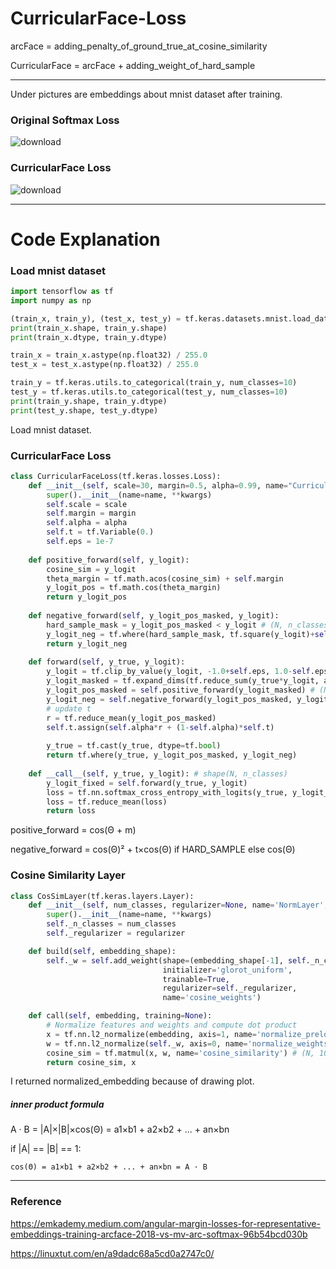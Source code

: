 # CurricularFace-Loss

arcFace = adding_penalty_of_ground_true_at_cosine_similarity

CurricularFace = arcFace + adding_weight_of_hard_sample

---

Under pictures are embeddings about mnist dataset after training. 

### Original Softmax Loss
![download](https://user-images.githubusercontent.com/48349693/182266855-eb57ee1d-f140-4500-af7b-fa1d5870160e.png)

### CurricularFace Loss
![download](https://user-images.githubusercontent.com/48349693/182266736-44cb7dc4-b273-45cc-9ff6-e3fd7672b0a5.png)

---

# Code Explanation

### Load mnist dataset
```python
import tensorflow as tf
import numpy as np

(train_x, train_y), (test_x, test_y) = tf.keras.datasets.mnist.load_data()
print(train_x.shape, train_y.shape)
print(train_x.dtype, train_y.dtype)

train_x = train_x.astype(np.float32) / 255.0
test_x = test_x.astype(np.float32) / 255.0

train_y = tf.keras.utils.to_categorical(train_y, num_classes=10)
test_y = tf.keras.utils.to_categorical(test_y, num_classes=10)
print(train_y.shape, train_y.dtype)
print(test_y.shape, test_y.dtype)
```
Load mnist dataset.

### CurricularFace Loss
```python
class CurricularFaceLoss(tf.keras.losses.Loss):
    def __init__(self, scale=30, margin=0.5, alpha=0.99, name="CurricularFaceLoss", **kwargs):
        super().__init__(name=name, **kwargs)
        self.scale = scale
        self.margin = margin
        self.alpha = alpha
        self.t = tf.Variable(0.)
        self.eps = 1e-7
    
    def positive_forward(self, y_logit):
        cosine_sim = y_logit 
        theta_margin = tf.math.acos(cosine_sim) + self.margin
        y_logit_pos = tf.math.cos(theta_margin)
        return y_logit_pos
    
    def negative_forward(self, y_logit_pos_masked, y_logit):
        hard_sample_mask = y_logit_pos_masked < y_logit # (N, n_classes)
        y_logit_neg = tf.where(hard_sample_mask, tf.square(y_logit)+self.t*y_logit, y_logit)
        return y_logit_neg
    
    def forward(self, y_true, y_logit):
        y_logit = tf.clip_by_value(y_logit, -1.0+self.eps, 1.0-self.eps)
        y_logit_masked = tf.expand_dims(tf.reduce_sum(y_true*y_logit, axis=1), axis=1) # (N, 1)
        y_logit_pos_masked = self.positive_forward(y_logit_masked) # (N, 1)
        y_logit_neg = self.negative_forward(y_logit_pos_masked, y_logit) # (N, n_classes)
        # update t
        r = tf.reduce_mean(y_logit_pos_masked)
        self.t.assign(self.alpha*r + (1-self.alpha)*self.t)
        
        y_true = tf.cast(y_true, dtype=tf.bool)
        return tf.where(y_true, y_logit_pos_masked, y_logit_neg)
    
    def __call__(self, y_true, y_logit): # shape(N, n_classes)
        y_logit_fixed = self.forward(y_true, y_logit)
        loss = tf.nn.softmax_cross_entropy_with_logits(y_true, y_logit_fixed*self.scale)
        loss = tf.reduce_mean(loss)
        return loss
```
positive_forward = cos(Θ + m)

negative_forward = cos(Θ)² + t×cos(Θ) if HARD_SAMPLE else cos(Θ)


### Cosine Similarity Layer
```python
class CosSimLayer(tf.keras.layers.Layer):
    def __init__(self, num_classes, regularizer=None, name='NormLayer', **kwargs):
        super().__init__(name=name, **kwargs)
        self._n_classes = num_classes
        self._regularizer = regularizer

    def build(self, embedding_shape):
        self._w = self.add_weight(shape=(embedding_shape[-1], self._n_classes),
                                  initializer='glorot_uniform',
                                  trainable=True,
                                  regularizer=self._regularizer,
                                  name='cosine_weights')

    def call(self, embedding, training=None):
        # Normalize features and weights and compute dot product
        x = tf.nn.l2_normalize(embedding, axis=1, name='normalize_prelogits') # (N, dim)
        w = tf.nn.l2_normalize(self._w, axis=0, name='normalize_weights') # (dim, 10)
        cosine_sim = tf.matmul(x, w, name='cosine_similarity') # (N, 10)
        return cosine_sim, x
```
I returned normalized_embedding because of drawing plot.

##### inner product formula

A · B = |A|×|B|×cos(Θ) = a1×b1 + a2×b2 + ... + an×bn

if |A| == |B| == 1:

    cos(Θ) = a1×b1 + a2×b2 + ... + an×bn = A · B


---

### Reference

https://emkademy.medium.com/angular-margin-losses-for-representative-embeddings-training-arcface-2018-vs-mv-arc-softmax-96b54bcd030b

https://linuxtut.com/en/a9dadc68a5cd0a2747c0/





